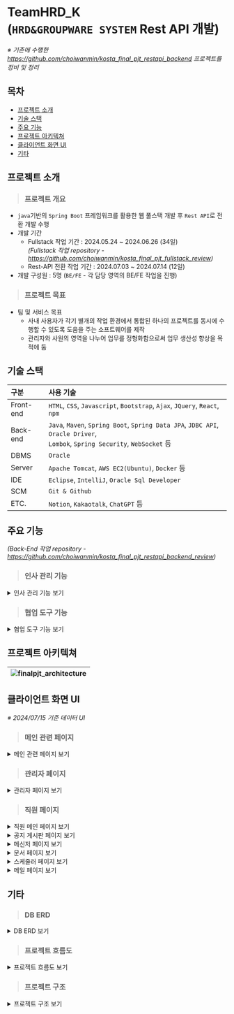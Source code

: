 # TeamHRD_K<br/>(`HRD&GROUPWARE SYSTEM` Rest API 개발)
*※ 기존에 수행한 https://github.com/choiwanmin/kosta_final_pjt_restapi_backend 프로젝트를 정비 및 정리*

## 목차
* [프로젝트 소개](#프로젝트-소개)
* [기술 스택](#기술-스택)
* [주요 기능](#주요-기능)
* [프로젝트 아키텍쳐](#프로젝트-아키텍쳐)
* [클라이언트 화면 UI](#클라이언트-화면-UI)
* [기타](#기타)

## 프로젝트 소개
> ### 프로젝트 개요
* `java`기반의 `Spring Boot` 프레임워크를 활용한 웹 풀스택 개발 후 `Rest API`로 전환 개발 수행
* 개발 기간
  * Fullstack 작업 기간 : 2024.05.24 ~ 2024.06.26 (34일)<br/>*(Fullstack 작업 repository - https://github.com/choiwanmin/kosta_final_pjt_fullstack_review)*
  * Rest-API 전환 작업 기간 : 2024.07.03 ~ 2024.07.14 (12일)
* 개발 구성원 : 5명 (`BE/FE` - 각 담당 영역의 BE/FE 작업을 진행)
> ### 프로젝트 목표
* 팀 및 서비스 목표
  * 사내 사용자가 각기 별개의 작업 환경에서 통합된 하나의 프로젝트를 동시에 수행할 수 있도록 도움을 주는 소프트웨어를 제작
  * 관리자와 사원의 영역을 나누어 업무를 정형화함으로써 업무 생산성 향상을 목적에 둠

## 기술 스택
|구분|사용 기술|
|:---|:---|
|Front-end|`HTML`, `CSS`, `Javascript`, `Bootstrap`, `Ajax`, `JQuery`, `React`, `npm`|
|Back-end|`Java`, `Maven`, `Spring Boot`, `Spring Data JPA`, `JDBC API`, `Oracle Driver`, <br/>`Lombok`, `Spring Security`, `WebSocket` 등|
|DBMS|`Oracle`|
|Server|`Apache Tomcat`, `AWS EC2(Ubuntu)`, `Docker` 등|
|IDE|`Eclipse`, `IntelliJ`, `Oracle Sql Developer`|
|SCM|`Git & Github`|
|ETC.|`Notion`, `Kakaotalk`, `ChatGPT` 등|

## 주요 기능
*(Back-End 작업 repository - https://github.com/choiwanmin/kosta_final_pjt_restapi_backend_review)*
> ### 인사 관리 기능

  <details>
  <summary>인사 관리 기능 보기</summary>
  <div markdown="1">
  
  * 사원 정보 관리 기능
    * 시스템 로그인 정보 관리
    * 인사 정보 관리
    * 시스템 승인 상태 관리
  * 근태 관리 기능
    * 사원 개인별 출퇴근 기록
    * 출퇴근 기록 조회 및 휴가 관리
    * 관리자 및 부서장은 부서별 근태 기록 조회 및 통계 제공
  * 조직 관리
    * 부서 관리
    * 직급 관리 
  
  </div>
  </details>
  
> ### 협업 도구 기능

  <details>
  <summary>협업 도구 기능 보기</summary>
  <div markdown="1">
  
  * 공지 게시판 기능
    * 전체 및 부서별 조회 및 작성 기능 
  * 실시간 메신저 기능
    * 실시간 1:1 메신저 및 그룹 메신저 제공
    * 현재 대화 참여자 정보 조회
    * 메신저 및 메시지 관리를 통한 최신화
  * 전자 문서 기능
    * 문서 기본 양식 제공으로 빠른 문서 작성
    * 결재 권한 및 순서를 제공해 원격 결재 시스템 제공
    * 내가 작성한 문서 모아보기 기능
    * 결재 문서 현황 확인 제공
  * 스케줄러 기능
    * 사내 또는 개인 주요 일정관리 기능 제공
    * 일정 추가시 달력과 간트차틍 적용하여 편의성 제공
    * 임직원간 일정 공유 기능 제공
  * 메일 기능
    * 그룹웨어 자체 메일 서버 제공
    * 자체 도메인 제공으로 사내메일 사용 가능
    * 메일함에서 받은 메일 관리
    * 반송, 공유 등 편의 기능 제공

 </div>
 </details>

## 프로젝트 아키텍쳐
|![finalpjt_architecture](https://github.com/user-attachments/assets/fda679aa-ceae-4c2e-b0f2-0e44103fd022)|
|:---:|

## 클라이언트 화면 UI
*※ 2024/07/15 기준 데이터 UI*

> ### 메인 관련 페이지

<details>
<summary>메인 관련 페이지 보기</summary>
<div markdown="1">
 
 |메인(로그인)|회원가입|
 |:---:|:---:|
 |![finalpjt_restapi_ui (2)](https://github.com/user-attachments/assets/01b69e1e-4e31-402c-a052-68c32ed0515b)|![finalpjt_restapi_ui (3)](https://github.com/user-attachments/assets/24bc0505-904a-43ad-be8b-6879ec16967d)|

</div>
</details>

> ### 관리자 페이지

<details>
<summary>관리자 페이지 보기</summary>
<div markdown="1">
 
 |관리자 메인|사원 근태 관리(근무 시간)|
 |:---:|:---:|
 |![finalpjt_restapi_ui (4)](https://github.com/user-attachments/assets/7cb75388-8c42-46d3-b18c-5c0101c7735a)|![finalpjt_restapi_ui (5)](https://github.com/user-attachments/assets/285c7427-8fe5-4577-9040-e53d781ab5aa)|

 |사원 근태 관리(초과 근무)|사원 근태 관리(부서 선택)|
 |:---:|:---:|
 |![finalpjt_restapi_ui (6)](https://github.com/user-attachments/assets/93b8ae50-fa55-4022-ba76-2fa1de54dcfa)|![finalpjt_restapi_ui (7)](https://github.com/user-attachments/assets/009d5462-e9d5-4180-b24c-58d3749dca7e)|

 |직원 목록|사용자 로그인 정보|사용자 로그인 정보 수정|직원 이력 정보|직원 이력 정보 수정|
 |:---:|:---:|:---:|:---:|:---:|
 |![finalpjt_restapi_ui (14)](https://github.com/user-attachments/assets/c8ba853f-739b-4795-9d68-893b0ec43e79)|![finalpjt_restapi_ui (15)](https://github.com/user-attachments/assets/d7fcbf54-484d-48d9-b5f5-ce2cbc3116cf)|![finalpjt_restapi_ui (17)](https://github.com/user-attachments/assets/8af0a902-4ea5-48ba-81ad-1d67cbae0ae0)|![finalpjt_restapi_ui (16)](https://github.com/user-attachments/assets/4aeb8bde-ff84-49da-a374-c52280c81cce)|![finalpjt_restapi_ui (18)](https://github.com/user-attachments/assets/bc865875-1b9c-4121-b3e9-3b0dbc67e4fd)|

 |부서 목록|부서 추가|
 |:---:|:---:|
 |![finalpjt_restapi_ui (1)](https://github.com/user-attachments/assets/7a64af12-5ec0-400f-a381-0a4a89ad75a4)|![finalpjt_restapi_ui (19)](https://github.com/user-attachments/assets/d79c02fc-2bd7-4ed8-b392-5bb1f8d12aaa)|

 |직급 목록|직급 추가|
 |:---:|:---:|
 |![finalpjt_restapi_ui (20)](https://github.com/user-attachments/assets/497d1c4f-3908-496e-914a-fb595025b59c)|![finalpjt_restapi_ui (21)](https://github.com/user-attachments/assets/9a8f2127-01d5-470d-9078-8a86e88387de)|
 
</div>
</details>

> ### 직원 페이지

<details>
<summary>직원 메인 페이지 보기</summary>
<div markdown="1">

 |직원 메인|출퇴근 관리|
 |:---:|:---:|
 |![finalpjt_restapi_ui (8)](https://github.com/user-attachments/assets/718a3dfd-bee5-4f0f-a770-274ee45a131e)|![finalpjt_restapi_ui (11)](https://github.com/user-attachments/assets/d73141ae-1a13-4102-9d73-ee9567db253c)|

 |내 로그인 정보|내 이력 정보|
 |:---:|:---:|
 |![finalpjt_restapi_ui (9)](https://github.com/user-attachments/assets/f2e02f53-52a2-4b78-947b-4435c26bd3d9)|![finalpjt_restapi_ui (10)](https://github.com/user-attachments/assets/e9c40465-f0f2-4cc3-a766-07f8cd899942)|

 |부서장(직원) 메인|부서 근태관리|
 |:---:|:---:|
 |![finalpjt_restapi_ui (12)](https://github.com/user-attachments/assets/65057be0-de1f-477b-8252-62235ae3c8a2)|![finalpjt_restapi_ui (13)](https://github.com/user-attachments/assets/65a8307a-f2a3-42ae-a8a7-7ecab4cc0662)|
 
</div>
</details>

<details>
<summary>공지 게시판 페이지 보기</summary>
<div markdown="1">

 |공지 게시판(전체공지)|공지작성|공지 게시판(부서공지)|
 |:---:|:---:|:---:|
 |![finalpjt_restapi_ui (23)](https://github.com/user-attachments/assets/fe40ddad-292a-43fe-9660-82f62c79f057)|![finalpjt_restapi_ui (24)](https://github.com/user-attachments/assets/f8f1bf7d-fc76-46b3-b85c-17dc5ad26210)|![finalpjt_restapi_ui (25)](https://github.com/user-attachments/assets/022d49ae-7b50-47de-9c31-db718bf9deed)|

</div>
</details>

<details>
<summary>메신저 페이지 보기</summary>
<div markdown="1">

 |메신저 메인|대화 상대 초대|
 |:---:|:---:|
 |![finalpjt_restapi_ui (26)](https://github.com/user-attachments/assets/bce0fd65-464e-4c8a-bd2d-05c87748f092)|![finalpjt_restapi_ui (27)](https://github.com/user-attachments/assets/9a198e81-6d36-4625-acd6-2355f10add76)|

 |1:1 대화|그룹 대화|
 |:---:|:---:|
 |![finalpjt_restapi_ui (35)](https://github.com/user-attachments/assets/62b925be-00b6-450a-bd40-c5174aeea891)|![finalpjt_restapi_ui (29)](https://github.com/user-attachments/assets/e6ffda21-b6e0-42ef-a43f-34fdeb31c191)|

 |대화방 이름 변경|대화 상대 정보 조회|
 |:---:|:---:|
 |![finalpjt_restapi_ui (30)](https://github.com/user-attachments/assets/f75f8ee0-0d12-4c9d-b492-86e389f16149)|![finalpjt_restapi_ui (31)](https://github.com/user-attachments/assets/3aa47fd4-6d90-449d-868f-23818081924b)|

</div>
</details>

<details>
<summary>문서 페이지 보기</summary>
<div markdown="1">

 |문서함 메인|문서 작성|문서 상세 페이지|
 |:---:|:---:|:---:|
 |![finalpjt_restapi_ui (34)](https://github.com/user-attachments/assets/310c2dd2-c5e8-437b-ad62-61f6dcdcb955)|![finalpjt_restapi_ui (33)](https://github.com/user-attachments/assets/67a3e576-a6fd-40d2-ad25-27d2d83890c6)|![finalpjt_restapi_ui (32)](https://github.com/user-attachments/assets/cb11a938-3b15-443e-ad22-c11046070921)|
 
</div>
</details>

<details>
<summary> 스케줄러 페이지 보기</summary>
<div markdown="1">
 
</div>
</details>

<details>
<summary> 메일 페이지 보기</summary>
<div markdown="1">
 
</div>
</details>

## 기타
> ### DB ERD

<details>
<summary>DB ERD 보기</summary>
<div markdown="1">

 |![finalpjt_erd](https://github.com/user-attachments/assets/e089ae4f-fe98-44ad-860a-68801e706310)|
 |:---:|
 
</div>
</details>

> ### 프로젝트 흐름도

<details>
<summary>프로젝트 흐름도 보기</summary>
<div markdown="1">

 |![finalpjt_flow](https://github.com/user-attachments/assets/f1341d66-8b9d-4328-b079-1e86b2c1b0c9)|
 |:---:|
 
</div>
</details>

> ### 프로젝트 구조

<details>
<summary>프로젝트 구조 보기</summary>
<div markdown="1">
 
```
📦kosta_final_pjt_restapi_frontend_review
┣ 📂.git
┣ 📂node_modules
┣ 📂public
┣ 📂src
┃ ┣ 📂components
┃ ┃ ┣ 📂charts
┃ ┃ ┃ ┣ 📜ChartMain.js
┃ ┃ ┃ ┣ 📜ChartModal.js
┃ ┃ ┃ ┣ 📜charts.css
┃ ┃ ┃ ┗ 📜charts_calendar.css
┃ ┃ ┣ 📂chat
┃ ┃ ┃ ┣ 📜ChatModal.js
┃ ┃ ┃ ┣ 📜ConnectChat.js
┃ ┃ ┃ ┣ 📜CreateChatroom.js
┃ ┃ ┃ ┣ 📜LoadChatRoomsView.js
┃ ┃ ┃ ┣ 📜MainChat.css
┃ ┃ ┃ ┣ 📜MainChat.js
┃ ┃ ┃ ┣ 📜MainChatReset.css
┃ ┃ ┃ ┗ 📜SendMessage.js
┃ ┃ ┣ 📂common
┃ ┃ ┃ ┣ 📜header.css
┃ ┃ ┃ ┣ 📜Header.js
┃ ┃ ┃ ┣ 📜Leftnav.css
┃ ┃ ┃ ┣ 📜Leftnav.js
┃ ┃ ┃ ┣ 📜MemModal.js
┃ ┃ ┃ ┗ 📜modal.css
┃ ┃ ┣ 📂corp
┃ ┃ ┃ ┣ 📜dept.css
┃ ┃ ┃ ┣ 📜Deptlist.js
┃ ┃ ┃ ┣ 📜joblv.css
┃ ┃ ┃ ┗ 📜Joblvlist.js
┃ ┃ ┣ 📂docx
┃ ┃ ┃ ┣ 📜AddReport.js
┃ ┃ ┃ ┣ 📜ReactList.js
┃ ┃ ┃ ┗ 📜ReportDetail.js
┃ ┃ ┣ 📂notice
┃ ┃ ┃ ┣ 📜Notice.css
┃ ┃ ┃ ┣ 📜NoticeAdd.js
┃ ┃ ┃ ┣ 📜NoticeDetail.js
┃ ┃ ┃ ┣ 📜NoticeList.js
┃ ┃ ┃ ┗ 📜Pageing.css
┃ ┃ ┣ 📂record
┃ ┃ ┃ ┣ 📂function
┃ ┃ ┃ ┃ ┣ 📜common.js
┃ ┃ ┃ ┃ ┗ 📜emp.js
┃ ┃ ┃ ┣ 📜Dept.js
┃ ┃ ┃ ┣ 📜MyRecord.js
┃ ┃ ┃ ┣ 📜record.css
┃ ┃ ┃ ┣ 📜RecordAdmin.js
┃ ┃ ┃ ┗ 📜RecordTable.js
┃ ┃ ┗ 📂user
┃ ┃ ┃ ┣ 📜Join.js
┃ ┃ ┃ ┣ 📜Login.js
┃ ┃ ┃ ┣ 📜member.css
┃ ┃ ┃ ┣ 📜Memberinfo.js
┃ ┃ ┃ ┣ 📜user.css
┃ ┃ ┃ ┣ 📜userform.css
┃ ┃ ┃ ┣ 📜Userinfo.js
┃ ┃ ┃ ┗ 📜Userlist.js
┃ ┣ 📜App.css
┃ ┣ 📜App.test.js
┃ ┣ 📜index.css
┃ ┣ 📜index.js
┃ ┣ 📜logo.svg
┃ ┣ 📜reportWebVitals.js
┃ ┣ 📜Router.js
┃ ┣ 📜setupTests.js
┃ ┗ 📜store.js
┣ 📜.env
┣ 📜.gitignore
┣ 📜Dockerfile
┣ 📜package-lock.json
┣ 📜package.json
┗ 📜README.md
```

</div>
</details>
